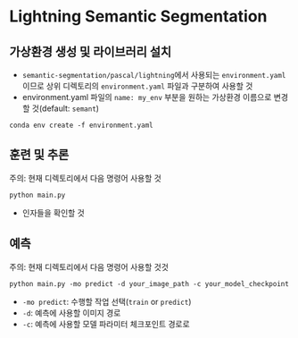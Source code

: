 # Lightning Semantic Segmentation

## 가상환경 생성 및 라이브러리 설치
- `semantic-segmentation/pascal/lightning`에서 사용되는 `environment.yaml`이므로 상위 디렉토리의 `environment.yaml` 파일과 구분하여 사용할 것
- environment.yaml 파일의 `name: my_env` 부분을 원하는 가상환경 이름으로 변경할 것(default: `semant`)
```shell
conda env create -f environment.yaml
```

## 훈련 및 추론
주의: 현재 디렉토리에서 다음 명령어 사용할 것
```shell
python main.py
```
- 인자들을 확인할 것

## 예측
주의: 현재 디렉토리에서 다음 명령어 사용할 것것
```shell
python main.py -mo predict -d your_image_path -c your_model_checkpoint
```
- `-mo predict`: 수행할 작업 선택(`train` or `predict`) 
- `-d`: 예측에 사용할 이미지 경로
- `-c`: 예측에 사용할 모델 파라미터 체크포인트 경로로